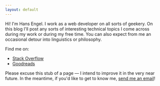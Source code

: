```yaml
---
layout: default
---
```


Hi! I'm Hans Engel. I work as a web developer on all sorts of geekery. On this blog I'll post any sorts of interesting technical topics I come across during my work or during my free time. You can also expect from me an occasional detour into linguistics or philosophy.

Find me on:

* [Stack Overflow](http://stackoverflow.com/users/176075/hans-engel)
* [Goodreads](http://www.goodreads.com/user/show/5092154-hans-engel)

Please excuse this stub of a page &mdash; I intend to improve it in the very near future. In the meantime, if you'd like to get to know me, [send me an email](mailto:engel@engel.uk.to)!
